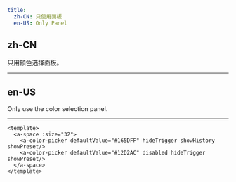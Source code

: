 ```yaml
title:
  zh-CN: 只使用面板
  en-US: Only Panel
```

## zh-CN

只用颜色选择面板。

---

## en-US

Only use the color selection panel.

---

```vue
<template>
  <a-space :size="32">
    <a-color-picker defaultValue="#165DFF" hideTrigger showHistory showPreset/>
    <a-color-picker defaultValue="#12D2AC" disabled hideTrigger showPreset/>
  </a-space>
</template>
```
